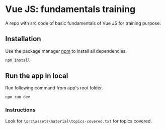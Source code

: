 # Vue JS: fundamentals training

A repo with src code of basic fundamentals of Vue JS for training purpose.

## Installation

Use the package manager [npm](https://www.npmjs.com/) to install all dependencies.

```bash
npm install
```

## Run the app in local
Run following command from app's root folder.
```bash
npm run dev
```

### Instructions
Look for `\src\assets\material\topics-covered.txt` for topics covered.